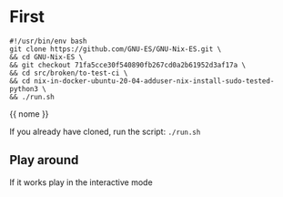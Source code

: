 # First

```
#!/usr/bin/env bash
git clone https://github.com/GNU-ES/GNU-Nix-ES.git \
&& cd GNU-Nix-ES \
&& git checkout 71fa5cce30f540890fb267cd0a2b61952d3af17a \
&& cd src/broken/to-test-ci \
&& cd nix-in-docker-ubuntu-20-04-adduser-nix-install-sudo-tested-python3 \
&& ./run.sh
```

{{ nome }}

If you already have cloned, run the script:
`./run.sh`


## Play around

If it works play in the interactive mode
